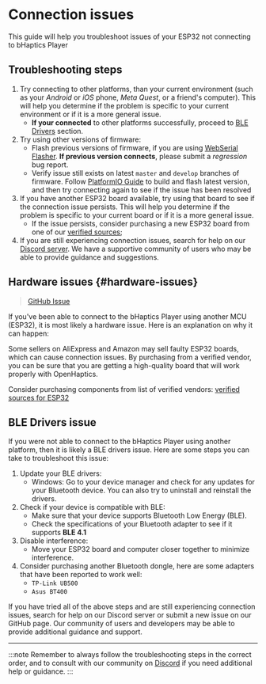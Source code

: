 # Connection issues

This guide will help you troubleshoot issues of your ESP32 not connecting to bHaptics Player

## Troubleshooting steps

1. Try connecting to other platforms, than your current environment (such as your *Android* or *iOS* phone, *Meta Quest*, or a friend's computer). This will help you determine if the problem is specific to your current environment or if it is a more general issue.
   - **If your connected** to other platforms successfully, proceed to [BLE Drivers](#ble-drivers) section.
2. Try using other versions of firmware:
   - Flash previous versions of firmware, if you are using [WebSerial Flasher](../firmware/web-flasher.mdx). **If previous version connects**, please submit a *regression* bug report.
   - Verify issue still exists on latest `master` and `develop` branches of firmware. Follow [PlatformIO Guide](../firmware/platformio.md) to build and flash latest version, and then try connecting again to see if the issue has been resolved
3. If you have another ESP32 board available, try using that board to see if the connection issue persists.
   This will help you determine if the problem is specific to your current board or if it is a more general issue.
   - If the issue persists, consider purchasing a new ESP32 board from one of our [verified sources](/docs/hardware/mcu#esp32-recommended-sources);
4. If you are still experiencing connection issues, search for help on our [Discord server](https://discord.gg/YUtRKAqty2).
   We have a supportive community of users who may be able to provide guidance and suggestions.

## Hardware issues {#hardware-issues}

> [GitHub Issue](https://github.com/openhaptics/openhaptics-firmware/issues/32)

If you've been able to connect to the bHaptics Player using another MCU (ESP32), it is most likely a hardware issue. Here is an explanation on why it can happen:

Some sellers on AliExpress and Amazon may sell faulty ESP32 boards, which can cause connection issues.
By purchasing from a verified vendor, you can be sure that you are getting a high-quality board that will work properly with OpenHaptics.

Consider purchasing components from list of verified vendors: [verified sources for ESP32](/docs/hardware/mcu#esp32-recommended-sources)

## BLE Drivers issue

If you were not able to connect to the bHaptics Player using another platform, then it is likely a BLE drivers issue. Here are some steps you can take to troubleshoot this issue:

1. Update your BLE drivers:
   - Windows: Go to your device manager and check for any updates for your Bluetooth device. You can also try to uninstall and reinstall the drivers.
2. Check if your device is compatible with BLE:
   * Make sure that your device supports Bluetooth Low Energy (BLE).
   * Check the specifications of your Bluetooth adapter to see if it supports **BLE 4.1**
3. Disable interference:
   * Move your ESP32 board and computer closer together to minimize interference.
4. Consider purchasing another Bluetooth dongle, here are some adapters that have been reported to work well:
   * `TP‑Link UB500`
   * `Asus BT400`

If you have tried all of the above steps and are still experiencing connection issues, search for help on our Discord server or submit a new issue on our GitHub page. Our community of users and developers may be able to provide additional guidance and support.

---

:::note
Remember to always follow the troubleshooting steps in the correct order, and to consult with our community on [Discord](https://discord.gg/YUtRKAqty2) if you need additional help or guidance.
:::